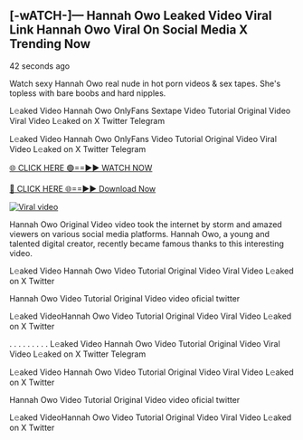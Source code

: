 ##  [-wATCH-]— Hannah Owo Leaked Video Viral Link Hannah Owo Viral On Social Media X Trending Now

42 seconds ago

Watch sexy Hannah Owo real nude in hot porn videos & sex tapes. She's topless with bare boobs and hard nipples.

L𝚎aked Video Hannah Owo OnlyFans Sextape Video Tutorial Original Video Viral Video L𝚎aked on X Twitter Telegram

L𝚎aked Video Hannah Owo OnlyFans Video Tutorial Original Video Viral Video L𝚎aked on X Twitter Telegram

[🌐 CLICK HERE 🟢==►► WATCH NOW](https://azvirallink.blogspot.com/2025/01/viral-video-new-year-2025.html)

[🔴 CLICK HERE 🌐==►► Download Now](https://azvirallink.blogspot.com/2025/01/viral-video-new-year-2025.html)

[![Viral video](https://i.imgur.com/6ooyjBv.gif)](https://azvirallink.blogspot.com/2025/01/viral-video-new-year-2025.html)

Hannah Owo Original Video video took the internet by storm and amazed viewers on various social media platforms. Hannah Owo, a young and talented digital creator, recently became famous thanks to this interesting video.

L𝚎aked Video Hannah Owo Video Tutorial Original Video Viral Video L𝚎aked on X Twitter

Hannah Owo Video Tutorial Original Video video oficial twitter

L𝚎aked VideoHannah Owo Video Tutorial Original Video Viral Video L𝚎aked on X Twitter

. . . . . . . . . L𝚎aked Video Hannah Owo Video Tutorial Original Video Viral Video L𝚎aked on X Twitter Telegram

L𝚎aked Video Hannah Owo Video Tutorial Original Video Viral Video L𝚎aked on X Twitter

Hannah Owo Video Tutorial Original Video video oficial twitter

L𝚎aked VideoHannah Owo Video Tutorial Original Video Viral Video L𝚎aked on X Twitter